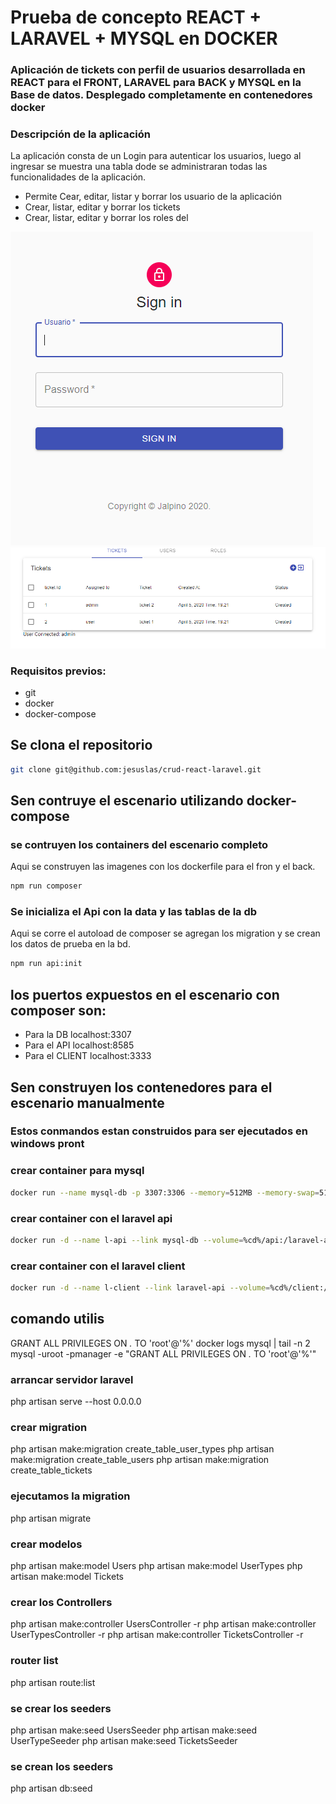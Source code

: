 # Prueba de concepto REACT + LARAVEL + MYSQL en DOCKER
### Aplicación de tickets con perfil de usuarios desarrollada en REACT para el FRONT, LARAVEL para BACK y MYSQL en la Base de datos. Desplegado completamente en contenedores docker

### Descripción de la aplicación
La aplicación consta de un Login para autenticar los usuarios, luego al ingresar se muestra una tabla dode se administraran todas las funcionalidades de la aplicación. 
- Permite Cear, editar, listar y borrar los usuario de la aplicación 
- Crear, listar, editar y borrar los tickets 
- Crear, listar, editar y borrar los roles del 

![login](https://raw.githubusercontent.com/jesuslas/crud-react-laravel/master/client/public/login.PNG)
![Dashboard](https://raw.githubusercontent.com/jesuslas/crud-react-laravel/master/client/public/dashboard.PNG)

### Requisitos previos:
- git
- docker 
- docker-compose

## Se clona el repositorio
```bash  
git clone git@github.com:jesuslas/crud-react-laravel.git
```

## Sen contruye el escenario utilizando docker-compose
### se contruyen los containers del escenario completo
Aqui se construyen las imagenes con los dockerfile para el fron y el back.
```bash  
npm run composer
```
### Se inicializa el Api con la data y las tablas de la db
Aqui se corre el autoload de composer se agregan los migration y se crean los datos de prueba en la bd.

```bash  
npm run api:init
```

## los puertos expuestos en el escenario con composer son: 
- Para la DB localhost:3307
- Para el API localhost:8585
- Para el CLIENT localhost:3333


## Sen construyen los contenedores para el escenario manualmente
### Estos conmandos estan construidos para ser ejecutados en windows pront
### crear container para mysql
```bash   
docker run --name mysql-db -p 3307:3306 --memory=512MB --memory-swap=512MB -e MYSQL_ROOT_PASSWORD=manager -e MYSQL_DATABASE=laravel -d mysql --default-authentication-plugin=mysql_native_password
```

### crear container con el laravel api
```bash  
docker run -d --name l-api --link mysql-db --volume=%cd%/api:/laravel-api -w=/api -p 8585:8000 --memory=1024MB --memory-swap=1024MB --entrypoint="/usr/local/bin/php"  lorisleiva/laravel-docker artisan serve --host 0.0.0.0
```
### crear container con el laravel client
```bash  
docker run -d --name l-client --link laravel-api --volume=%cd%/client:/client -w=/client -p 3333:3000 --memory=4024MB --memory-swap=4024MB  node:12.2.0-alpine npm start
```
## comando utilis

GRANT ALL PRIVILEGES ON *.* TO 'root'@'%'
docker logs mysql | tail -n 2
mysql -uroot -pmanager -e "GRANT ALL PRIVILEGES ON *.* TO 'root'@'%'"

### arrancar servidor laravel
php artisan serve --host 0.0.0.0

### crear migration
php artisan make:migration create_table_user_types
php artisan make:migration create_table_users
php artisan make:migration create_table_tickets

### ejecutamos la migration
php artisan migrate

### crear modelos
php artisan make:model Users
php artisan make:model UserTypes
php artisan make:model Tickets

### crear los Controllers
php artisan make:controller UsersController -r
php artisan make:controller UserTypesController -r
php artisan make:controller TicketsController -r

### router list
php artisan route:list

### se crear los seeders
php artisan make:seed UsersSeeder
php artisan make:seed UserTypeSeeder
php artisan make:seed TicketsSeeder

### se crean los seeders
php artisan db:seed



